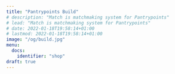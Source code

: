 ```yaml
---
title: "Pantrypoints Build"
# description: "Match is matchmaking system for Pantrypoints"
# lead: "Match is matchmaking system for Pantrypoints"
# date: 2022-01-18T19:58:14+01:00
# lastmod: 2022-01-18T19:58:14+01:00
image: "/og/build.jpg"
menu:
  docs:
    identifier: "shop"
draft: true    
---
```


